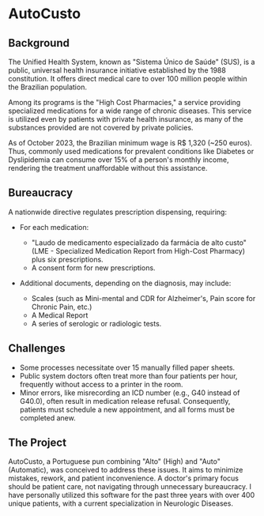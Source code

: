 # AutoCusto

## Background

The Unified Health System, known as "Sistema Único de Saúde" (SUS), is a public, universal health insurance initiative established by the 1988 constitution. It offers direct medical care to over 100 million people within the Brazilian population.

Among its programs is the "High Cost Pharmacies," a service providing specialized medications for a wide range of chronic diseases. This service is utilized even by patients with private health insurance, as many of the substances provided are not covered by private policies.

As of October 2023, the Brazilian minimum wage is R$ 1,320 (~250 euros). Thus, commonly used medications for prevalent conditions like Diabetes or Dyslipidemia can consume over 15% of a person's monthly income, rendering the treatment unaffordable without this assistance.

## Bureaucracy

A nationwide directive regulates prescription dispensing, requiring:

- For each medication:
    - "Laudo de medicamento especializado da farmácia de alto custo" (LME - Specialized Medication Report from High-Cost Pharmacy) plus six prescriptions.
    - A consent form for new prescriptions.
  
- Additional documents, depending on the diagnosis, may include:
    - Scales (such as Mini-mental and CDR for Alzheimer's, Pain score for Chronic Pain, etc.)
    - A Medical Report
    - A series of serologic or radiologic tests.

## Challenges

- Some processes necessitate over 15 manually filled paper sheets.
- Public system doctors often treat more than four patients per hour, frequently without access to a printer in the room.
- Minor errors, like misrecording an ICD number (e.g., G40 instead of G40.0), often result in medication release refusal. Consequently, patients must schedule a new appointment, and all forms must be completed anew.

## The Project

AutoCusto, a Portuguese pun combining "Alto" (High) and "Auto" (Automatic), was conceived to address these issues. It aims to minimize mistakes, rework, and patient inconvenience. A doctor's primary focus should be patient care, not navigating through unnecessary bureaucracy. I have personally utilized this software for the past three years with over 400 unique patients, with a current specialization in Neurologic Diseases.
